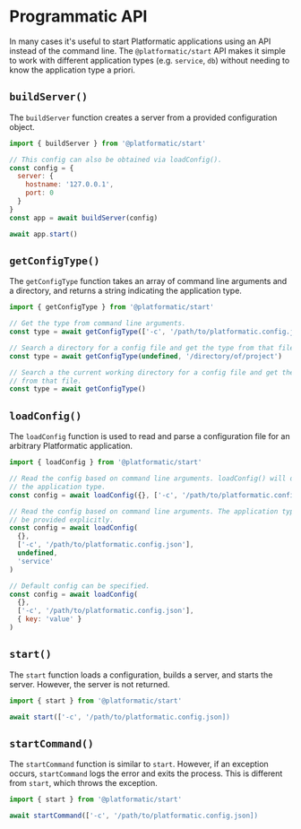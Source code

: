 # Programmatic API

In many cases it's useful to start Platformatic applications using an API
instead of the command line. The `@platformatic/start` API makes it simple to
work with different application types (e.g. `service`, `db`) without needing to
know the application type a priori.

## `buildServer()`

The `buildServer` function creates a server from a provided configuration
object.

```js
import { buildServer } from '@platformatic/start'

// This config can also be obtained via loadConfig().
const config = {
  server: {
    hostname: '127.0.0.1',
    port: 0
  }
}
const app = await buildServer(config)

await app.start()
```

## `getConfigType()`

The `getConfigType` function takes an array of command line arguments and a
directory, and returns a string indicating the application type.

```js
import { getConfigType } from '@platformatic/start'

// Get the type from command line arguments.
const type = await getConfigType(['-c', '/path/to/platformatic.config.json'])

// Search a directory for a config file and get the type from that file.
const type = await getConfigType(undefined, '/directory/of/project')

// Search a the current working directory for a config file and get the type
// from that file.
const type = await getConfigType()
```

## `loadConfig()`

The `loadConfig` function is used to read and parse a configuration file for
an arbitrary Platformatic application.

```js
import { loadConfig } from '@platformatic/start'

// Read the config based on command line arguments. loadConfig() will detect
// the application type.
const config = await loadConfig({}, ['-c', '/path/to/platformatic.config.json'])

// Read the config based on command line arguments. The application type can
// be provided explicitly.
const config = await loadConfig(
  {},
  ['-c', '/path/to/platformatic.config.json'],
  undefined,
  'service'
)

// Default config can be specified.
const config = await loadConfig(
  {},
  ['-c', '/path/to/platformatic.config.json'],
  { key: 'value' }
)
```

## `start()`

The `start` function loads a configuration, builds a server, and starts the
server. However, the server is not returned.

```js
import { start } from '@platformatic/start'

await start(['-c', '/path/to/platformatic.config.json])
```

## `startCommand()`

The `startCommand` function is similar to `start`. However, if an exception
occurs, `startCommand` logs the error and exits the process. This is different
from `start`, which throws the exception.

```js
import { start } from '@platformatic/start'

await startCommand(['-c', '/path/to/platformatic.config.json])
```
